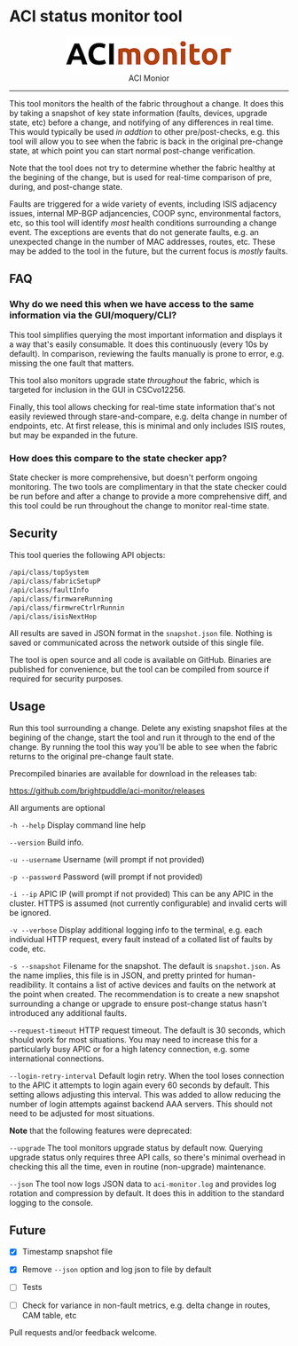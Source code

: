 # ACI status monitor tool

<p align="center">
<img src="logo.png" width="300" height="64" border="0" alt="ACI vetR collector">
<br/>
ACI Monior
<p>
<hr/>

This tool monitors the health of the fabric throughout a change. It does this by taking a snapshot of key state information (faults, devices, upgrade state, etc) before a change, and notifying of any differences in real time. This would typically be used *in addtion* to other pre/post-checks, e.g. this tool will allow you to see when the fabric is back in the original pre-change state, at which point you can start normal post-change verification.

Note that the tool does not try to determine whether the fabric healthy at the begining of the change, but is used for real-time comparison of pre, during, and post-change state.

Faults are triggered for a wide variety of events, including ISIS adjacency issues, internal MP-BGP adjancencies, COOP sync, environmental factors, etc, so this tool will identify *most* health conditions surrounding a change event. The exceptions are events that do not generate faults, e.g. an unexpected change in the number of MAC addresses, routes, etc. These may be added to the tool in the future, but the current focus is *mostly* faults.

## FAQ

### Why do we need this when we have access to the same information via the GUI/moquery/CLI?

This tool simplifies querying the most important information and displays it a way that's easily consumable. It does this continuously (every 10s by default). In comparison, reviewing the faults manually is prone to error, e.g. missing the one fault that matters.

This tool also monitors upgrade state *throughout* the fabric, which is targeted for inclusion in the GUI in CSCvo12256.

Finally, this tool allows checking for real-time state information that's not easily reviewed through stare-and-compare, e.g. delta change in number of endpoints, etc. At first release, this is minimal and only includes ISIS routes, but may be expanded in the future.

### How does this compare to the state checker app?

State checker is more comprehensive, but doesn't perform ongoing monitoring. The two tools are complimentary in that the state checker could be run before and after a change to provide a more comprehensive diff, and this tool could be run throughout the change to monitor real-time state.

## Security

This tool queries the following API objects:
```
/api/class/topSystem
/api/class/fabricSetupP
/api/class/faultInfo
/api/class/firmwareRunning
/api/class/firmwreCtrlrRunnin
/api/class/isisNextHop
```
All results are saved in JSON format in the `snapshot.json` file. Nothing is saved or communicated across the network outside of this single file.

The tool is open source and all code is available on GitHub. Binaries are published for convenience, but the tool can be compiled from source if required for security purposes.

## Usage
Run this tool surrounding a change. Delete any existing snapshot files at the begining of the change, start the tool and run it through to the end of the change. By running the tool this way you'll be able to see when the fabric returns to the original pre-change fault state.

Precompiled binaries are available for download in the releases tab:

https://github.com/brightpuddle/aci-monitor/releases

All arguments are optional

`-h --help`
Display command line help

`--version`
Build info.

`-u --username`
Username (will prompt if not provided)

`-p --password`
Password (will prompt if not provided)

`-i --ip`
APIC IP (will prompt if not provided)
This can be any APIC in the cluster. HTTPS is assumed (not currently configurable) and invalid certs will be ignored.

`-v --verbose`
Display additional logging info to the terminal, e.g. each individual HTTP request, every fault instead of a collated list of faults by code, etc.

`-s --snapshot`
Filename for the snapshot. The default is `snapshot.json`. As the name implies, this file is in JSON, and pretty printed for human-readibility. It contains a list of active devices and faults on the network at the point when created. The recommendation is to create a new snapshot surrounding a change or upgrade to ensure post-change status hasn't introduced any additional faults.

`--request-timeout`
HTTP request timeout. The default is 30 seconds, which should work for most situations. You may need to increase this for a particularly busy APIC or for a high latency connection, e.g. some international connections.

`--login-retry-interval`
Default login retry. When the tool loses connection to the APIC it attempts to login again every 60 seconds by default. This setting allows adjusting this interval. This was added to allow reducing the number of login attempts against backend AAA servers. This should not need to be adjusted for most situations.


**Note** that the following features were deprecated:

`--upgrade` The tool monitors upgrade status by default now. Querying upgrade status only requires three API calls, so there's minimal overhead in checking this all the time, even in routine (non-upgrade) maintenance.

`--json` The tool now logs JSON data to `aci-monitor.log` and provides log rotation and compression by default. It does this in addition to the standard logging to the console.

## Future
- [x] Timestamp snapshot file
- [x] Remove `--json` option and log json to file by default
- [ ] Tests
- [ ] Check for variance in non-fault metrics, e.g. delta change in routes, CAM table, etc


Pull requests and/or feedback welcome.

